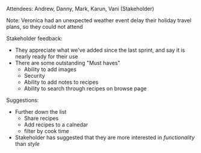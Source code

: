 Attendees: Andrew, Danny, Mark, Karun, Vani (Stakeholder)

Note: Veronica had an unexpected weather event delay their holiday travel plans, so they could not attend

Stakeholder feedback:
* They appreciate what we've added since the last sprint, and say it is nearly ready for their use
* There are some outstanding "Must haves"
  * Ability to add images
  * Security
  * Ability to add notes to recipes
  * Ability to search through recipes on browse page

Suggestions:
* Further down the list
  * Share recipes
  * Add recipes to a calnedar
  * filter by cook time
* Stakeholder has suggested that they are more interested in *functionality* than *style*